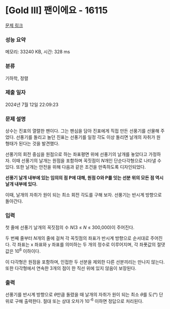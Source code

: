 # [Gold III] 팬이에요 - 16115 

[문제 링크](https://www.acmicpc.net/problem/16115) 

### 성능 요약

메모리: 33240 KB, 시간: 328 ms

### 분류

기하학, 정렬

### 제출 일자

2024년 7월 12일 22:09:23

### 문제 설명

<p>상수는 진표의 열렬한 팬이다. 그는 팬심을 담아 진표에게 직접 만든 선풍기를 선물해 주었다. 선풍기를 돌리고 놀던 진표는 선풍기를 일정 각도 이상 돌리면 날개의 자취가 원 형태가 된다는 것을 발견했다.</p>

<p>선풍기의 회전 중심을 원점으로 하는 좌표평면 위에 선풍기의 날개를 놓았다고 가정하자. 이때 선풍기의 날개는 원점을 포함하며 꼭짓점이 <em>N</em>개인 단순다각형으로 나타낼 수 있다. 또한 날개는 안전을 위해 다음과 같은 조건을 만족하도록 디자인되었다.</p>

<p><strong>선풍기 날개 내부에 있는 임의의 점 P에 대해, 원점 O와 P를 잇는 선분 위의 모든 점 역시 날개 내부에 있다.</strong></p>

<p>이때, 날개의 자취가 원이 되는 최소 회전 각도를 구해 보자. 선풍기는 반시계 방향으로 돌아간다.</p>

### 입력 

 <p>첫 줄에 선풍기 날개의 꼭짓점의 수 <em>N</em>(3 ≤ <em>N</em> ≤ 300,000)이 주어진다.</p>

<p>두 번째 줄부터 <em>N</em>개의 줄에 걸쳐 각 꼭짓점의 좌표가 반시계 방향으로 순서대로 주어진다. 각 좌표는 x 좌표와 y 좌표를 의미하는 두 개의 정수로 이루어지며, 각 좌푯값의 절댓값은 10<sup>6</sup> 이하이다.</p>

<p>이 다각형은 원점을 포함하며, 인접한 두 선분을 제외한 다른 선분끼리는 만나지 않는다. 또한 다각형에서 연속한 3개의 점이 한 직선 위에 있지 않음이 보장된다.</p>

### 출력 

 <p>선풍기를 반시계 방향으로 <em>θ</em>만큼 돌렸을 때 날개의 자취가 원이 되는 최소 <em>θ</em>를 도(°) 단위로 구해 출력한다. 절대 또는 상대 오차가 10<sup>-6</sup> 이하면 정답으로 처리된다.</p>

